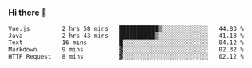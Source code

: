 ### Hi there 👋

<!--
**urzz/urzz** is a ✨ _special_ ✨ repository because its `README.md` (this file) appears on your GitHub profile.

Here are some ideas to get you started:

- 🔭 I’m currently working on ...
- 🌱 I’m currently learning ...
- 👯 I’m looking to collaborate on ...
- 🤔 I’m looking for help with ...
- 💬 Ask me about ...
- 📫 How to reach me: ...
- 😄 Pronouns: ...
- ⚡ Fun fact: ...
-->

<!--START_SECTION:waka-->
```text
Vue.js         2 hrs 58 mins   ███████████▒░░░░░░░░░░░░░   44.83 % 
Java           2 hrs 43 mins   ██████████▒░░░░░░░░░░░░░░   41.18 % 
Text           16 mins         █░░░░░░░░░░░░░░░░░░░░░░░░   04.12 % 
Markdown       9 mins          ▓░░░░░░░░░░░░░░░░░░░░░░░░   02.32 % 
HTTP Request   8 mins          ▓░░░░░░░░░░░░░░░░░░░░░░░░   02.12 % 
```
<!--END_SECTION:waka-->
